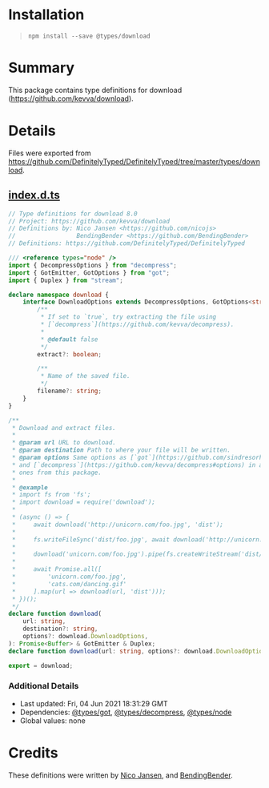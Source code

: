 # Installation
> `npm install --save @types/download`

# Summary
This package contains type definitions for download (https://github.com/kevva/download).

# Details
Files were exported from https://github.com/DefinitelyTyped/DefinitelyTyped/tree/master/types/download.
## [index.d.ts](https://github.com/DefinitelyTyped/DefinitelyTyped/tree/master/types/download/index.d.ts)
````ts
// Type definitions for download 8.0
// Project: https://github.com/kevva/download
// Definitions by: Nico Jansen <https://github.com/nicojs>
//                 BendingBender <https://github.com/BendingBender>
// Definitions: https://github.com/DefinitelyTyped/DefinitelyTyped

/// <reference types="node" />
import { DecompressOptions } from "decompress";
import { GotEmitter, GotOptions } from "got";
import { Duplex } from "stream";

declare namespace download {
    interface DownloadOptions extends DecompressOptions, GotOptions<string | null> {
        /**
         * If set to `true`, try extracting the file using
         * [`decompress`](https://github.com/kevva/decompress).
         *
         * @default false
         */
        extract?: boolean;

        /**
         * Name of the saved file.
         */
        filename?: string;
    }
}

/**
 * Download and extract files.
 *
 * @param url URL to download.
 * @param destination Path to where your file will be written.
 * @param options Same options as [`got`](https://github.com/sindresorhus/got#options)
 * and [`decompress`](https://github.com/kevva/decompress#options) in addition to the
 * ones from this package.
 *
 * @example
 * import fs from 'fs';
 * import download = require('download');
 *
 * (async () => {
 *     await download('http://unicorn.com/foo.jpg', 'dist');
 *
 *     fs.writeFileSync('dist/foo.jpg', await download('http://unicorn.com/foo.jpg'));
 *
 *     download('unicorn.com/foo.jpg').pipe(fs.createWriteStream('dist/foo.jpg'));
 *
 *     await Promise.all([
 *         'unicorn.com/foo.jpg',
 *         'cats.com/dancing.gif'
 *     ].map(url => download(url, 'dist')));
 * })();
 */
declare function download(
    url: string,
    destination?: string,
    options?: download.DownloadOptions,
): Promise<Buffer> & GotEmitter & Duplex;
declare function download(url: string, options?: download.DownloadOptions): Promise<Buffer> & GotEmitter & Duplex;

export = download;

````

### Additional Details
 * Last updated: Fri, 04 Jun 2021 18:31:29 GMT
 * Dependencies: [@types/got](https://npmjs.com/package/@types/got), [@types/decompress](https://npmjs.com/package/@types/decompress), [@types/node](https://npmjs.com/package/@types/node)
 * Global values: none

# Credits
These definitions were written by [Nico Jansen](https://github.com/nicojs), and [BendingBender](https://github.com/BendingBender).
